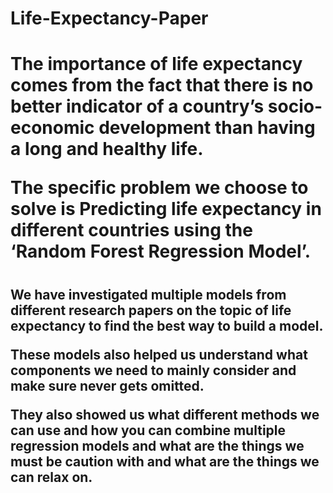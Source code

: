 # Life-Expectancy-Paper
<h1>The importance of life expectancy comes from the fact that there is no better indicator of a country’s socio-economic development than having a long and healthy life.

The specific problem we choose to solve is Predicting life expectancy in different countries using the ‘Random Forest Regression Model’.
<h1>
<h2>We have investigated multiple models from different research papers on the topic of life expectancy to find the best way to build a model.
 
These models also helped us understand what components we need to mainly consider and make sure never gets omitted.

They also showed us what different methods we can use and how you can combine multiple regression models and what are the things we must be caution with and what are the things we can relax on.
<h2>
